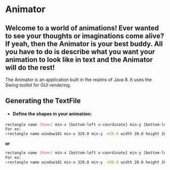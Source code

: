 # Animator
Welcome to a world of animations! Ever wanted to see your thoughts or imaginations come alive? 
If yeah, then the Animator is your best buddy. All you have to do is 
describe what you want your animation to look like in text and the Animator will
do the rest! 
-------------
The Animator is an application built in the realms of Java 8. It uses the 
Swing toolkit for GUI rendering.
## Generating the TextFile
* #### Define the shapes in your animation:   
```bash
rectangle name [Name] min-x [bottom-left x-coordinate] min-y [bottom-left y-coordinate] width [width] height [height] color [R] [G] [B] from [appear-time] to [dissappear-time]
For ex:
>rectangle name window181 min-x 320.0 min-y -430.0 width 20.0 height 20.0 color 1 1 1 from 1 to 200
```
**or**
```bash
rectangle name [Name] min-x [bottom-left x-coordinate] min-y [bottom-left y-coordinate] width [width] height [height] color [R] [G] [B] from [appear-time] to [dissappear-time]
For ex:
>rectangle name window181 min-x 320.0 min-y -430.0 width 20.0 height 20.0 color 1 1 1 from 1 to 200
```
